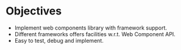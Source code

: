 # Objectives

- Implement web components library with framework support.
- Different frameworks offers facilities w.r.t. Web Component API.
- Easy to test, debug and implement.
